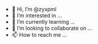 - 👋 Hi, I’m @zyxpml
- 👀 I’m interested in ...
- 🌱 I’m currently learning ...
- 💞️ I’m looking to collaborate on ...
- 📫 How to reach me ...

<!---
zyxpml/zyxpml is a ✨ special ✨ repository because its `README.md` (this file) appears on your GitHub profile.
You can click the Preview link to take a look at your changes.
--->
